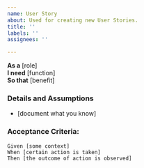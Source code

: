 ```yaml
---
name: User Story
about: Used for creating new User Stories.
title: ''
labels: ''
assignees: ''

---
```


**As a** [role]  
 **I need** [function]  
 **So that** [benefit]  
   
 ### Details and Assumptions
 * [document what you know]
   
 ### Acceptance Criteria:  
 ```gherkin
 Given [some context]
 When [certain action is taken]
 Then [the outcome of action is observed]
 ```
